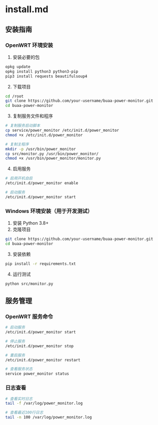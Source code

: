 # install.md

## 安装指南

### OpenWRT 环境安装

1. 安装必要的包
```bash
opkg update
opkg install python3 python3-pip
pip3 install requests beautifulsoup4
```

2. 下载项目
```bash
cd /root
git clone https://github.com/your-username/buaa-power-monitor.git
cd buaa-power-monitor
```

3. 复制服务文件和程序
```bash
# 复制服务启动脚本
cp service/power_monitor /etc/init.d/power_monitor
chmod +x /etc/init.d/power_monitor

# 复制主程序
mkdir -p /usr/bin/power_monitor
cp src/monitor.py /usr/bin/power_monitor/
chmod +x /usr/bin/power_monitor/monitor.py
```

4. 启用服务
```bash
# 启用开机自启
/etc/init.d/power_monitor enable

# 启动服务
/etc/init.d/power_monitor start
```

### Windows 环境安装（用于开发测试）

1. 安装 Python 3.8+
2. 克隆项目
```bash
git clone https://github.com/your-username/buaa-power-monitor.git
cd buaa-power-monitor
```

3. 安装依赖
```bash
pip install -r requirements.txt
```

4. 运行测试
```bash
python src/monitor.py
```

## 服务管理

### OpenWRT 服务命令
```bash
# 启动服务
/etc/init.d/power_monitor start

# 停止服务
/etc/init.d/power_monitor stop

# 重启服务
/etc/init.d/power_monitor restart

# 查看服务状态
service power_monitor status
```

### 日志查看
```bash
# 查看实时日志
tail -f /var/log/power_monitor.log

# 查看最近100行日志
tail -n 100 /var/log/power_monitor.log
```